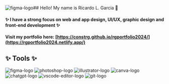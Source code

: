 ![figma-logo](https://github.com/user-attachments/assets/bbbe96fd-a4d8-42d4-bc5a-e36a8ec157f6)## Hello! My name is Ricardo L. Garcia 👋
#### ✨ I have a strong focus on web and app design, UI/UX, graphic design and front-end development ✨
#### Visit my portfolio here: [https://constrg.github.io/rgportfolio2024/](https://rgportfolio2024.netlify.app/)

## ✨ Tools ✨
![figma-logo](https://github.com/user-attachments/assets/3ba86d7f-6cef-4f87-88e8-80cd9edbbcf5)
![photoshop-logo](https://github.com/user-attachments/assets/00bce473-2f57-4499-8673-7693dcb9a973)
![illustrator-logo](https://github.com/user-attachments/assets/4c41b93a-b463-48e0-be41-5fdde96d9542)
![canva-logo](https://github.com/user-attachments/assets/a370d198-b939-4ef2-83b8-412b5c194c71)
![chatgpt-logo](https://github.com/user-attachments/assets/1bf47882-14ef-49d5-808f-3030a77667b3)
![vscode-editor-logo](https://github.com/user-attachments/assets/182492b8-b11c-490e-9a50-ab745e9c0568)
![git-logo](https://github.com/user-attachments/assets/a197c671-e8de-403e-9c0b-d5815aaf10e3)











<!--
**constrg/constrg** is a ✨ _special_ ✨ repository because its `README.md` (this file) appears on your GitHub profile.

Here are some ideas to get you started:

- 🔭 I’m currently working on ...
- 🌱 I’m currently learning ...
- 👯 I’m looking to collaborate on ...
- 🤔 I’m looking for help with ...
- 💬 Ask me about ...
- 📫 How to reach me: ...
- 😄 Pronouns: ...
- ⚡ Fun fact: ...
-->
